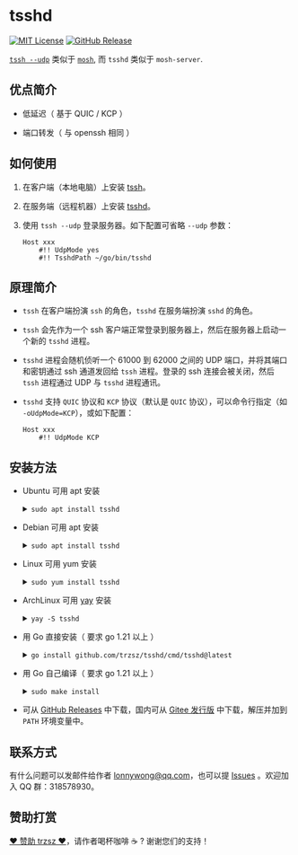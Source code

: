 # tsshd

[![MIT License](https://img.shields.io/badge/license-MIT-green.svg?style=flat)](https://choosealicense.com/licenses/mit/)
[![GitHub Release](https://img.shields.io/github/v/release/trzsz/tsshd)](https://github.com/trzsz/tsshd/releases)

[`tssh --udp`](https://github.com/trzsz/trzsz-ssh) 类似于 [`mosh`](https://github.com/mobile-shell/mosh), 而 `tsshd` 类似于 `mosh-server`.

## 优点简介

- 低延迟（ 基于 QUIC / KCP ）

- 端口转发（ 与 openssh 相同 ）

## 如何使用

1. 在客户端（本地电脑）上安装 [tssh](https://github.com/trzsz/trzsz-ssh)。

2. 在服务端（远程机器）上安装 [tsshd](https://github.com/trzsz/tsshd)。

3. 使用 `tssh --udp` 登录服务器。如下配置可省略 `--udp` 参数：

   ```
   Host xxx
       #!! UdpMode yes
       #!! TsshdPath ~/go/bin/tsshd
   ```

## 原理简介

- `tssh` 在客户端扮演 `ssh` 的角色，`tsshd` 在服务端扮演 `sshd` 的角色。

- `tssh` 会先作为一个 ssh 客户端正常登录到服务器上，然后在服务器上启动一个新的 `tsshd` 进程。

- `tsshd` 进程会随机侦听一个 61000 到 62000 之间的 UDP 端口，并将其端口和密钥通过 ssh 通道发回给 `tssh` 进程。登录的 ssh 连接会被关闭，然后 `tssh` 进程通过 UDP 与 `tsshd` 进程通讯。

- `tsshd` 支持 `QUIC` 协议和 `KCP` 协议（默认是 `QUIC` 协议），可以命令行指定（如 `-oUdpMode=KCP`），或如下配置：

  ```
  Host xxx
      #!! UdpMode KCP
  ```

## 安装方法

- Ubuntu 可用 apt 安装

  <details><summary><code>sudo apt install tsshd</code></summary>

  ```sh
  sudo apt update && sudo apt install software-properties-common
  sudo add-apt-repository ppa:trzsz/ppa && sudo apt update

  sudo apt install tsshd
  ```

  </details>

- Debian 可用 apt 安装

  <details><summary><code>sudo apt install tsshd</code></summary>

  ```sh
  sudo apt install curl gpg
  curl -s 'https://keyserver.ubuntu.com/pks/lookup?op=get&search=0x7074ce75da7cc691c1ae1a7c7e51d1ad956055ca' \
    | gpg --dearmor -o /usr/share/keyrings/trzsz.gpg
  echo 'deb [signed-by=/usr/share/keyrings/trzsz.gpg] https://ppa.launchpadcontent.net/trzsz/ppa/ubuntu jammy main' \
    | sudo tee /etc/apt/sources.list.d/trzsz.list
  sudo apt update

  sudo apt install tsshd
  ```

  </details>

- Linux 可用 yum 安装

  <details><summary><code>sudo yum install tsshd</code></summary>

  - 国内推荐使用 [wlnmp](https://www.wlnmp.com/install) 源，安装 tsshd 只需要添加 wlnmp 源（ 配置 epel 源不是必须的 ）：

    ```sh
    curl -fsSL "https://sh.wlnmp.com/wlnmp.sh" | bash

    sudo yum install tsshd
    ```

  - 也可使用 [gemfury](https://gemfury.com/) 源（ 只要网络通，所有操作系统通用 ）

    ```sh
    echo '[trzsz]
    name=Trzsz Repo
    baseurl=https://yum.fury.io/trzsz/
    enabled=1
    gpgcheck=0' | sudo tee /etc/yum.repos.d/trzsz.repo

    sudo yum install tsshd
    ```

  </details>

- ArchLinux 可用 [yay](https://github.com/Jguer/yay) 安装

  <details><summary><code>yay -S tsshd</code></summary>

  ```sh
  yay -Syu
  yay -S tsshd
  ```

  </details>

- 用 Go 直接安装（ 要求 go 1.21 以上 ）

  <details><summary><code>go install github.com/trzsz/tsshd/cmd/tsshd@latest</code></summary>

  ```sh
  go install github.com/trzsz/tsshd/cmd/tsshd@latest
  ```

  安装后，`tsshd` 程序一般位于 `~/go/bin/` 目录下（ Windows 一般在 `C:\Users\your_name\go\bin\` ）。

  </details>

- 用 Go 自己编译（ 要求 go 1.21 以上 ）

  <details><summary><code>sudo make install</code></summary>

  ```sh
  git clone --depth 1 https://github.com/trzsz/tsshd.git
  cd tsshd
  make
  sudo make install
  ```

  </details>

- 可从 [GitHub Releases](https://github.com/trzsz/tsshd/releases) 中下载，国内可从 [Gitee 发行版](https://gitee.com/trzsz/tsshd/releases) 中下载，解压并加到 `PATH` 环境变量中。

## 联系方式

有什么问题可以发邮件给作者 <lonnywong@qq.com>，也可以提 [Issues](https://github.com/trzsz/tsshd/issues) 。欢迎加入 QQ 群：318578930。

## 赞助打赏

[❤️ 赞助 trzsz ❤️](https://github.com/trzsz)，请作者喝杯咖啡 ☕ ? 谢谢您们的支持！
